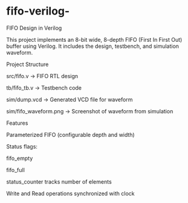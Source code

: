 # fifo-verilog-
FIFO Design in Verilog

This project implements an 8-bit wide, 8-depth FIFO (First In First Out) buffer using Verilog.
It includes the design, testbench, and simulation waveform.

Project Structure

src/fifo.v → FIFO RTL design

tb/fifo_tb.v → Testbench code

sim/dump.vcd → Generated VCD file for waveform

sim/fifo_waveform.png → Screenshot of waveform from simulation

Features

Parameterized FIFO (configurable depth and width)

Status flags:

fifo_empty

fifo_full

status_counter tracks number of elements

Write and Read operations synchronized with clock
